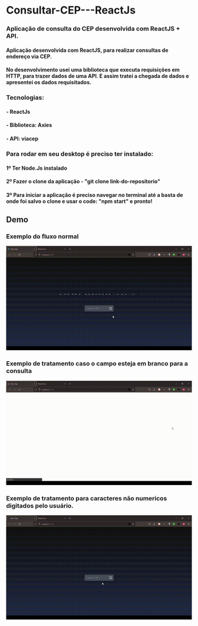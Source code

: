 # Consultar-CEP---ReactJs
### Aplicação de consulta do CEP desenvolvida com ReactJS + API.

#### Aplicação desenvolvida com ReactJS, para realizar consultas de endereço via CEP. 
#### No desenvolvimento usei uma biblioteca que executa requisições em HTTP, para trazer dados de uma API. E assim tratei a chegada de dados e apresentei os dados requisitados.

### Tecnologias:
#### - ReactJs
#### - Biblioteca: Axies
#### - API: viacep


### Para rodar em seu desktop é preciso ter instalado:

#### 1º Ter Node.Js instalado
#### 2º Fazer o clone da aplicação - "git clone link-do-repositorio"
#### 3º Para iniciar a aplicação é preciso navegar no terminal até a basta de onde foi salvo o clone e usar o code: "npm start" e pronto!
## Demo

### Exemplo do fluxo normal
![Fluxo normal](https://github.com/luizpedros/Consultar-CEP---ReactJs/blob/main/gifs-demo/fluxo_Trim.gif?raw=true)

### Exemplo de tratamento caso o campo esteja em branco para a consulta
![Fluxo campo em branco](https://github.com/luizpedros/Consultar-CEP---ReactJs/blob/main/gifs-demo/erro-branco_Trim.gif?raw=true)

### Exemplo de tratamento para caracteres não numericos digitados pelo usuário.
![Fluxo caracteres não numericos](https://github.com/luizpedros/Consultar-CEP---ReactJs/blob/main/gifs-demo/erro-letra-m_Trim.gif?raw=true)